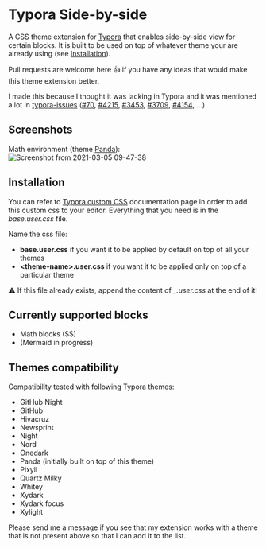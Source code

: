 # Typora Side-by-side

A CSS theme extension for [Typora](https://typora.io/) that enables side-by-side view for certain blocks. It is built to be used on top of whatever theme your are already using (see [Installation](#installation)).

Pull requests are welcome here 👍 if you have any ideas that would make this theme extension better.

I made this because I thought it was lacking in Typora and it was mentioned a lot in [typora-issues](https://github.com/typora/typora-issues) ([#70](https://github.com/typora/typora-issues/issues/70), [#4215](https://github.com/typora/typora-issues/issues/4215), [#3453](https://github.com/typora/typora-issues/issues/3453), [#3709](https://github.com/typora/typora-issues/issues/3709), [#4154](https://github.com/typora/typora-issues/issues/4154), ...)

## Screenshots

Math environment (theme [Panda](https://github.com/gilbertohasnofb/typora-panda-theme)):
![Screenshot from 2021-03-05 09-47-38](https://user-images.githubusercontent.com/63407038/110090865-1245d700-7d98-11eb-97d1-fc95ae0c60a4.png)


## Installation

You can refer to [Typora custom CSS](https://support.typora.io/Add-Custom-CSS/) documentation page in order to add this custom css to your editor.
Everything that you need is in the _base.user.css_ file.

Name the css file:

* **base.user.css** if you want it to be applied by default on top of all your themes
* **\<theme-name>.user.css** if you want it to be applied only on top of a particular theme

⚠️ If this file already exists, append the content of _\_.user.css_ at the end of it!

## Currently supported blocks

- Math blocks (\$\$)
- (Mermaid in progress)

## Themes compatibility

Compatibility tested with following Typora themes:

- GitHub Night
- GitHub
- Hivacruz
- Newsprint
- Night
- Nord
- Onedark
- Panda (initially built on top of this theme)
- Pixyll
- Quartz Milky
- Whitey
- Xydark
- Xydark focus
- Xylight

Please send me a message if you see that my extension works with a theme that is not present above so that I can add it to the list.
